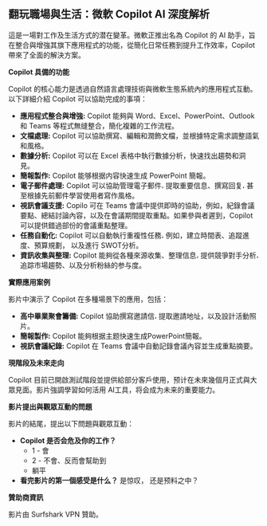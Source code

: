 ## 翻玩職場與生活：微軟 Copilot AI 深度解析

這是一場對工作及生活方式的潜在變革。微軟正推出名為 Copilot 的 AI 助手，旨在整合與增強其旗下應用程式的功能，從簡化日常任務到提升工作效率，Copilot 帶來了全面的解決方案。

**Copilot 具備的功能**

Copilot 的核心能力是透過自然語言處理技術與微軟生態系統內的應用程式互動。以下詳細介紹 Copilot 可以協助完成的事項：

*   **應用程式整合與增強:** Copilot 能夠與 Word、Excel、PowerPoint、Outlook 和 Teams 等程式無缝整合，簡化複雜的工作流程。
*   **文檔處理:** Copilot 可以協助撰寫、編輯和潤飾文檔，並根據特定需求調整語氣和風格。
*   **數據分析:** Copilot 可以在 Excel 表格中執行數據分析，快速找出趨勢和洞見。
*   **簡報製作:** Copilot 能够根据内容快速生成 PowerPoint 簡報。
*   **電子郵件處理:** Copilot 可以協助管理電子郵件، 提取重要信息、撰寫回复، 甚至根據先前郵件學習使用者寫作風格。
*   **視訊會議支援:** Copilo 可在 Teams 會議中提供即時的協助，例如，紀錄會議要點、總結討論內容，以及在會議期間提取重點。如果參與者遲到，Copilot 可以提供錯過部份的會議重點整理。
*   **任務自動化:** Copilot 可以自動執行重複性任務، 例如，建立時間表、追蹤進度、預算規劃， 以及進行 SWOT分析。
*   **資訊收集與整理:** Copilot 能夠從各種來源收集、整理信息، 提供競爭對手分析، 追踪市場趨勢、以及分析粉絲的参与度。

**實際應用案例**

影片中演示了 Copilot 在多種場景下的應用，包括：

*   **高中畢業聚會籌備:** Copilot 協助撰寫邀請信، 提取邀請地址，以及設計活動照片。
*   **簡報製作:** Copilot 能夠根据主题快速生成PowerPoint簡報。
*   **視訊會議紀錄:** Copilot 在 Teams 會議中自動記錄會議內容並生成重點摘要。

**現階段及未來走向**

Copilot 目前已開啟測試階段並提供給部分客戶使用，预计在未來幾個月正式與大眾見面。影片強調學習如何活用 AI工具，将会成为未来的重要能力。

**影片提出與觀眾互動的問題**

影片的結尾，提出以下問題與觀眾互動：

*   **Copilot 是否会危及你的工作？**
    *   1 - 會
    *   2 - 不會、反而會幫助到
    *   躺平
*   **看完影片的第一個感受是什么？** 是惊叹， 还是预料之中？

**贊助商資訊**

影片由 Surfshark VPN 贊助。
